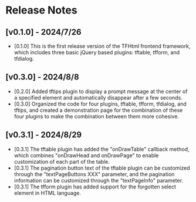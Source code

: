 # Release Notes

## [v0.1.0] - 2024/7/26

* [0.1.0] This is the first release version of the TFHtml frontend framework, which includes three basic jQuery based plugins: tftable, tfform, and tfdialog.

## [v0.3.0] - 2024/8/8

* [0.2.0] Added tftips plugin to display a prompt message at the center of a specified element and automatically disappear after a few seconds.
* [0.3.0] Organized the code for four plugins, tftable, tfform, tfdialog, and tftips, and created a demonstration page for the combination of these four plugins to make the combination between them more cohesive.

## [v0.3.1] - 2024/8/29

* [0.3.1] The tftable plugin has added the "onDrawTable" callback method, which combines "onDrawHead and onDrawPage" to enable customization of each part of the table.
* [0.3.1] The pagination button text of the tftable plugin can be customized through the "textPageButtons XXX" parameter, and the pagination information can be customized through the "textPageInfo" parameter.
* [0.3.1] The tfform plugin has added support for the forgotten select element in HTML language.
